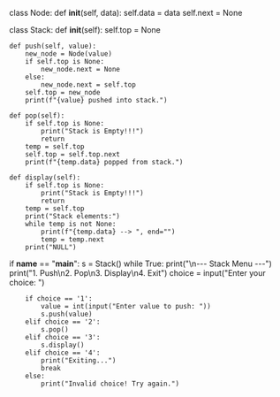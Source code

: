 class Node:
    def __init__(self, data):
        self.data = data
        self.next = None

class Stack:
    def __init__(self):
        self.top = None

    def push(self, value):
        new_node = Node(value)
        if self.top is None:
            new_node.next = None
        else:
            new_node.next = self.top
        self.top = new_node
        print(f"{value} pushed into stack.")

    def pop(self):
        if self.top is None:
            print("Stack is Empty!!!")
            return
        temp = self.top
        self.top = self.top.next
        print(f"{temp.data} popped from stack.")

    def display(self):
        if self.top is None:
            print("Stack is Empty!!!")
            return
        temp = self.top
        print("Stack elements:")
        while temp is not None:
            print(f"{temp.data} --> ", end="")
            temp = temp.next
        print("NULL")

if __name__ == "__main__":
    s = Stack()
    while True:
        print("\n--- Stack Menu ---")
        print("1. Push\n2. Pop\n3. Display\n4. Exit")
        choice = input("Enter your choice: ")

        if choice == '1':
            value = int(input("Enter value to push: "))
            s.push(value)
        elif choice == '2':
            s.pop()
        elif choice == '3':
            s.display()
        elif choice == '4':
            print("Exiting...")
            break
        else:
            print("Invalid choice! Try again.")
